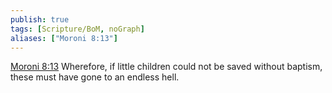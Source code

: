 ```yaml
---
publish: true
tags: [Scripture/BoM, noGraph]
aliases: ["Moroni 8:13"]
---
```

[Moroni 8:13](https://churchofjesuschrist.org/study/scriptures/bofm/moro/8?lang=eng&id=p13#p13) Wherefore, if little children could not be saved without baptism, these must have gone to an endless hell.
